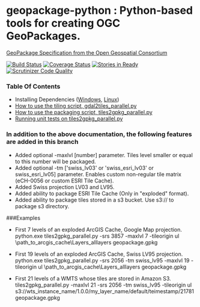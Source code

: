 geopackage-python : Python-based tools for creating OGC GeoPackages.
=================

[GeoPackage Specification from the Open Geospatial
Consortium](http://opengeospatial.org/standards/geopackage)

[![Build Status](https://travis-ci.org/GitHubRGI/geopackage-python.svg?branch=master)](https://travis-ci.org/GitHubRGI/geopackage-python)
[![Coverage Status](https://img.shields.io/coveralls/GitHubRGI/geopackage-python.svg)](https://coveralls.io/r/GitHubRGI/geopackage-python)
[![Stories in Ready](https://badge.waffle.io/GitHubRGI/geopackage-python.png?label=ready&title=Ready)](https://waffle.io/GitHubRGI/geopackage-python)
[![Scrutinizer Code Quality](https://scrutinizer-ci.com/g/GitHubRGI/geopackage-python/badges/quality-score.png?b=master)](https://scrutinizer-ci.com/g/GitHubRGI/geopackage-python/?branch=master)

### Table Of Contents

* Installing Dependencies
  ([Windows](https://github.com/GitHubRGI/geopackage-python/wiki/Installing-dependencies-on-Windows), [Linux](https://github.com/GitHubRGI/geopackage-python/wiki/Installing-dependencies-on-Linux))
* [How to use the tiling script,
  gdal2tiles_parallel.py](https://github.com/GitHubRGI/geopackage-python/wiki/Usage-Instructions-for-gdal2tiles_parallel.py)
* [How to use the packaging script,
  tiles2gpkg_parallel.py](https://github.com/GitHubRGI/geopackage-python/wiki/Usage-Instructions-for-tiles2gpkg_parallel.py)
* [Running unit tests on
  tiles2gpkg_parallel.py](https://github.com/GitHubRGI/geopackage-python/wiki/Running-Unit-Tests-On-tiles2gpkg_parallel.py)

### In addition to the above documentation, the following features are added in this branch

* Added optional -maxlvl [number] parameter. Tiles level smaller or equal to this number will be packaged.
* Added optional -tm ['swiss_lv03' or 'swiss_esri_lv03' or swiss_esri_lv05] parameter. Enables custom non-regular tile matrix (eCH-0056 or custom ESRI Tile Cache).
* Added Swiss projection LV03 and LV95.
* Added ability to package ESRI Tile Cache (Only in "exploded" format).
* Added ability to package tiles stored in a s3 bucket. Use s3:// to package s3 directory.

###Examples
* First 7 levels of an exploded ArcGIS Cache, Google Map projection. 
python.exe tiles2gpkg_parallel.py -srs 3857 -maxlvl 7 -tileorigin ul \path_to_arcgis_cache\Layers\_alllayers geopackage.gpkg

* First 19 levels of an exploded ArcGIS Cache, Swiss LV95 projection.
python.exe tiles2gpkg_parallel.py -srs 2056 -tm swiss_lv95 -maxlvl 19 -tileorigin ul \path_to_arcgis_cache\Layers\_alllayers geopackage.gpkg

* First 21 levels of a WMTS whose tiles are stored in Amazon S3.
tiles2gpkg_parallel.py -maxlvl 21 -srs 2056 -tm swiss_lv95 -tileorigin ul s3://wts_instance_name/1.0.0/my_layer_name/default/teimestamp/21781 geopackage.gpkg
